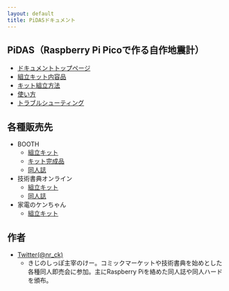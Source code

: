 ```yaml
---
layout: default
title: PiDASドキュメント
---
```


## PiDAS（Raspberry Pi Picoで作る自作地震計）

- [ドキュメントトップページ](https://nrck.github.io/PiDAS/)
- [組立キット内容品](https://nrck.github.io/PiDAS/contents)
- [キット組立方法](https://nrck.github.io/PiDAS/howtobuild)
- [使い方](https://nrck.github.io/PiDAS/howtouse)
- [トラブルシューティング](https://nrck.github.io/PiDAS/troubleshooting)

## 各種販売先

- BOOTH
  - [組立キット](https://booth.pm/ja/items/3054511)
  - [キット完成品](https://booth.pm/ja/items/3657143)
  - [同人誌](https://booth.pm/ja/items/3022619)
- 技術書典オンライン
  - [組立キット](https://techbookfest.org/product/4828869456560128)
  - [同人誌](https://techbookfest.org/product/5688081799708672)
- 家電のケンちゃん
  - [組立キット](https://www.kadenken.com/view/item/000000001270)

## 作者

- [Twitter(@nr_ck)](https://twitter.com/nr_ck)
  - きじのしっぽ主宰のけー。コミックマーケットや技術書典を始めとした各種同人即売会に参加。主にRaspberry Piを絡めた同人誌や同人ハードを頒布。
